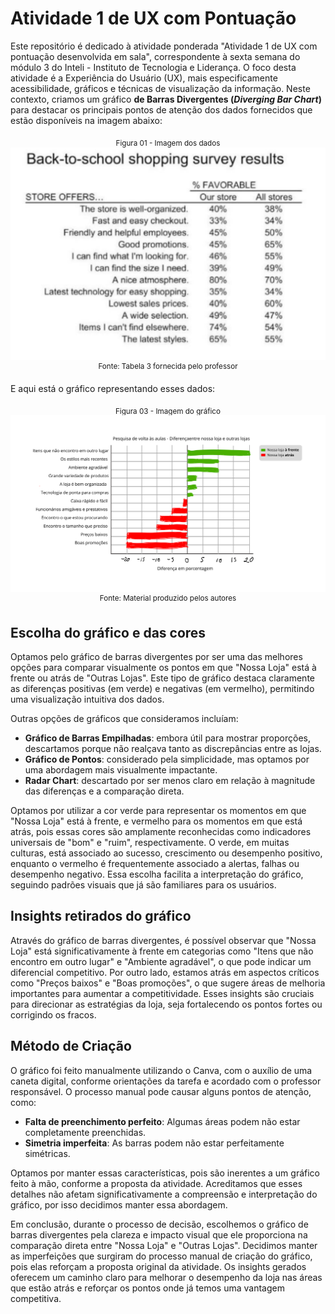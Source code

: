 # Atividade 1 de UX com Pontuação

Este repositório é dedicado à atividade ponderada "Atividade 1 de UX com pontuação desenvolvida em sala", correspondente à sexta semana do módulo 3 do Inteli - Instituto de Tecnologia e Liderança. O foco desta atividade é a Experiência do Usuário (UX), mais especificamente acessibilidade, gráficos e técnicas de visualização da informação. Neste contexto, criamos um gráfico **de Barras Divergentes (*Diverging Bar Chart*)** para destacar os principais pontos de atenção dos dados fornecidos que estão disponíveis na imagem abaixo:

<div align="center">
<sub>Figura 01 - Imagem dos dados</sub>
<br>
<img alt="Imagem dos dados" src="assets/dados.PNG">
<br>
<sup>Fonte: Tabela 3 fornecida pelo professor</sup>
</div>

E aqui está o gráfico representando esses dados:

<div align="center">
<sub>Figura 03 - Imagem do gráfico</sub>
<br>
<img alt="Imagem do gráfico" src="assets/ponderadaUX.svg">
<br>
<sup>Fonte: Material produzido pelos autores</sup>
</div>
  
## Escolha do gráfico e das cores 

Optamos pelo gráfico de barras divergentes por ser uma das melhores opções para comparar visualmente os pontos em que "Nossa Loja" está à frente ou atrás de "Outras Lojas". Este tipo de gráfico destaca claramente as diferenças positivas (em verde) e negativas (em vermelho), permitindo uma visualização intuitiva dos dados.

Outras opções de gráficos que consideramos incluíam:

- **Gráfico de Barras Empilhadas**: embora útil para mostrar proporções, descartamos porque não realçava tanto as discrepâncias entre as lojas.
- **Gráfico de Pontos**: considerado pela simplicidade, mas optamos por uma abordagem mais visualmente impactante.
- **Radar Chart**: descartado por ser menos claro em relação à magnitude das diferenças e a comparação direta.

Optamos por utilizar a cor verde para representar os momentos em que "Nossa Loja" está à frente, e vermelho para os momentos em que está atrás, pois essas cores são amplamente reconhecidas como indicadores universais de "bom" e "ruim", respectivamente. O verde, em muitas culturas, está associado ao sucesso, crescimento ou desempenho positivo, enquanto o vermelho é frequentemente associado a alertas, falhas ou desempenho negativo. Essa escolha facilita a interpretação do gráfico, seguindo padrões visuais que já são familiares para os usuários.

## Insights retirados do gráfico

Através do gráfico de barras divergentes, é possível observar que "Nossa Loja" está significativamente à frente em categorias como "Itens que não encontro em outro lugar" e "Ambiente agradável", o que pode indicar um diferencial competitivo. Por outro lado, estamos atrás em aspectos críticos como "Preços baixos" e "Boas promoções", o que sugere áreas de melhoria importantes para aumentar a competitividade. Esses insights são cruciais para direcionar as estratégias da loja, seja fortalecendo os pontos fortes ou corrigindo os fracos.

## Método de Criação

O gráfico foi feito manualmente utilizando o Canva, com o auxílio de uma caneta digital, conforme orientações da tarefa e acordado com o professor responsável. O processo manual pode causar alguns pontos de atenção, como:

- **Falta de preenchimento perfeito**: Algumas áreas podem não estar completamente preenchidas.
- **Simetria imperfeita**: As barras podem não estar perfeitamente simétricas.

Optamos por manter essas características, pois são inerentes a um gráfico feito à mão, conforme a proposta da atividade. Acreditamos que esses detalhes não afetam significativamente a compreensão e interpretação do gráfico, por isso decidimos manter essa abordagem.

Em conclusão, durante o processo de decisão, escolhemos o gráfico de barras divergentes pela clareza e impacto visual que ele proporciona na comparação direta entre "Nossa Loja" e "Outras Lojas". Decidimos manter as imperfeições que surgiram do processo manual de criação do gráfico, pois elas reforçam a proposta original da atividade. Os insights gerados oferecem um caminho claro para melhorar o desempenho da loja nas áreas que estão atrás e reforçar os pontos onde já temos uma vantagem competitiva.
